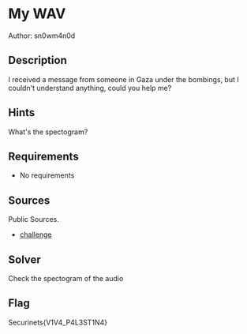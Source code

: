 # My WAV

Author: sn0wm4n0d

## Description
I received a message from someone in Gaza under the bombings, but I couldn't understand anything, could you help me?

## Hints
What's the spectogram?

## Requirements
- No requirements

## Sources
  Public Sources.
- [challenge](./Challenge/To_find.mp3)

## Solver
Check the spectogram of the audio

## Flag
Securinets{V1V4_P4L3ST1N4}
